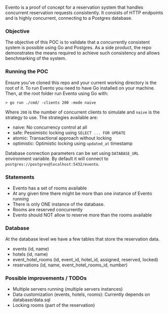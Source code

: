 Evento is a proof of concept for a reservation system that handles concurrent reservation requests consistently. It consists of HTTP endpoints and is highly concurrent, connecting to a Postgres database.

### Objective
The objective of this POC is to validate that a concurrently consistent system is possible using Go and Postgres. As a side product, the repo demonstrates the means required to achieve such consistency and allows benchmarking of the system.

### Running the POC

Ensure you've cloned this repo and your current working directory is the root of it. To run Evento you need to have Go installed on your machine.
Then, at the root folder run Evento using Go with:
```
> go run ./cmd/ -clients 200 -mode naive
```

Where `200` is the number of concurrent clients to simulate and `naive` is the strategy to use. The strategies available are:
- naive: No concurrency control at all
- safe: Pessimistic locking using `SELECT ... FOR UPDATE`
- atomic: Transactional approach without locking
- optimistic: Optimistic locking using `updated_at` timestamp

Database connection parameters can be set using `DATABASE_URL` environment variable. By default it will connect to `postgres://postgres@localhost:5432/evento`.

### Statements
- Evento has a set of rooms available
- At any given time there might be more than one instance of Evento running
- There is only ONE instance of the database.
- Rooms are reserved concurrently
- Evento should NOT allow to reserve more than the rooms available

### Database
At the database level we have a few tables that store the reservation data.

- events (id, name)
- hotels (id, name)
- event_hotel_rooms (id, event_id, hotel_id, assigned, reserved, locked)
- reservations (id, name, event_hotel_rooms_id, number)

### Possible improvements / TODOs

- Multiple servers running (multiple servers instances)
- Data customization (events, hotels, rooms): Currently depends on database/data.sql
- Locking rooms (part of the reservation)
